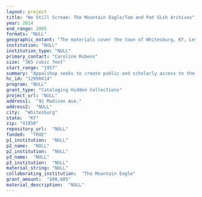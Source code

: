 ```yaml
--- 
layout: project 
title: "We Still Scream: The Mountain Eagle/Tom and Pat Gish Archives"
year: 2014
end_range: 2005
formats: "NULL"
geographic_extant: "The materials cover the town of Whitesburg, KY, Letcher County, KY, state of Kentucky, central Appalachia and covers a national range as well."
institution: "NULL"
institution_type: "NULL"
primary_contact: "Caroline Rubens"
size: "365 cubic feet"
start_range: "1957"
summary: "Appalshop seeks to create public and scholarly access to the historic paper and mixed media archives of the crusading publishers Tom and Pat Gish and The Mountain Eagle newspaper. This regional weekly in rural Appalachia is a nationally recognized model of journalistic courage, commitment to community and investigative reporting, and holding power to account in strained economic circumstances. The collaborative project will assess at-risk materials, create a catalog record and series-level finding aid in EAD format, and develop an outreach plan for access. The accessible collection will be useful across scholarly disciplines, reaching a wide user base via OCLC, Archive Grid, and sites such as Kentucky Digital Library."
hc_id: "12990414"
program: "NULL"
grant_type: "Cataloging Hidden Collections"
project_url: "NULL"
address1:  "91 Madison Ave."
address2:  "NULL"
city:  "Whitesburg"
state:  "KY"
zip: "41858"
repository_url:  "NULL"
funded:  "TRUE"
p1_institution:  "NULL"
p2_name:  "NULL"
p2_institution:  "NULL"
p3_name:  "NULL"
p3_institution:  "NULL"
material_string: "NULL"
collaborating_institution:  "The Mountain Eagle"
grant_amount:  "$90,605"
material_description:  "NULL"
---
```

